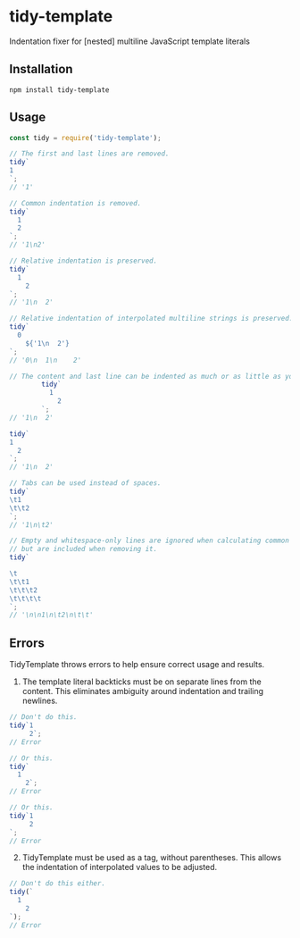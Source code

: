 # tidy-template
Indentation fixer for [nested] multiline JavaScript template literals

## Installation
```
npm install tidy-template
```

## Usage
```javascript
const tidy = require('tidy-template');

// The first and last lines are removed.
tidy`
1
`;
// '1'

// Common indentation is removed.
tidy`
  1
  2
`;
// '1\n2'

// Relative indentation is preserved.
tidy`
  1
    2
`;
// '1\n  2'

// Relative indentation of interpolated multiline strings is preserved.
tidy`
  0
    ${'1\n  2'}
`;
// '0\n  1\n    2'

// The content and last line can be indented as much or as little as you like.
        tidy`
          1
            2
        `; 
// '1\n  2'

tidy`
1
  2
`; 
// '1\n  2'

// Tabs can be used instead of spaces.
tidy`
\t1
\t\t2
`;
// '1\n\t2'

// Empty and whitespace-only lines are ignored when calculating common indentation,
// but are included when removing it.
tidy`

\t
\t\t1
\t\t\t2
\t\t\t\t
`;
// '\n\n1\n\t2\n\t\t'
```

## Errors
TidyTemplate throws errors to help ensure correct usage and results.

1. The template literal backticks must be on separate lines from the content. This
eliminates ambiguity around indentation and trailing newlines.  

  ```javascript
  // Don't do this.
  tidy`1
       2`;
  // Error
  
  // Or this.
  tidy`
    1
      2`;
  // Error
  
  // Or this.
  tidy`1
       2
  `;
  // Error
  ```

2. TidyTemplate must be used as a tag, without parentheses. This allows the indentation
of interpolated values to be adjusted.

  ```javascript
  // Don't do this either.
  tidy(`
    1
      2
  `);
  // Error
  ```
